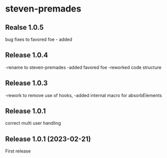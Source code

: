 # steven-premades
## Realse 1.0.5
bug fixes to favored foe - added 
## Release 1.0.4
-rename to steven-premades
-added favored foe
-reworked code structure
## Release 1.0.3
-rework to remove use of hooks,
-added internal macro for absorbElements
## Release 1.0.1
correct multi user handling
## Release 1.0.1 (2023-02-21)
First release
